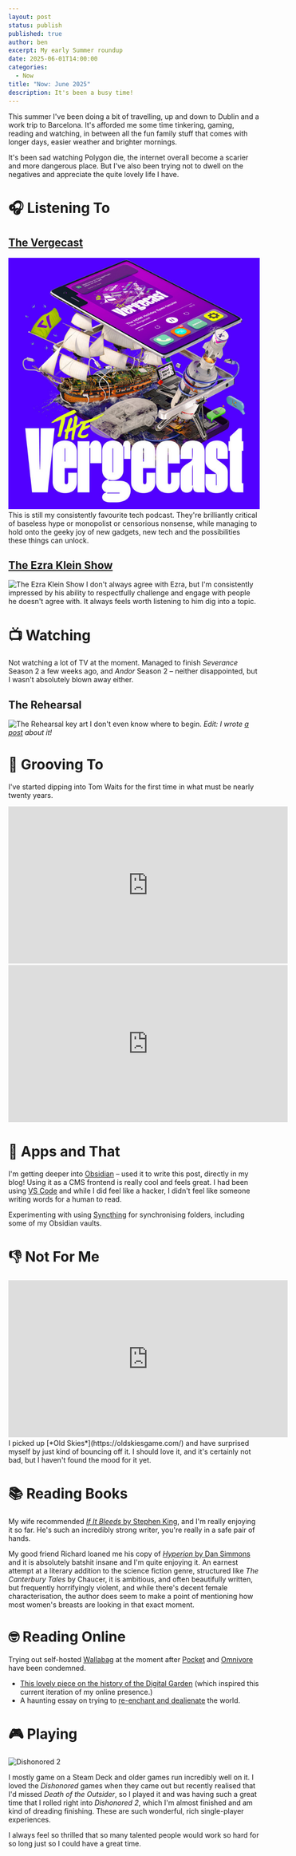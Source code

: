 ```yaml
---
layout: post
status: publish
published: true
author: ben
excerpt: My early Summer roundup
date: 2025-06-01T14:00:00
categories:
  - Now
title: "Now: June 2025"
description: It's been a busy time!
---
```

This summer I've been doing a bit of travelling, up and down to Dublin and a work trip to Barcelona. It's afforded me some time tinkering, gaming, reading and watching, in between all the fun family stuff that comes with longer days, easier weather and brighter mornings.

It's been sad watching Polygon die, the internet overall become a scarier and more dangerous place. But I've also been trying not to dwell on the negatives and appreciate the quite lovely life I have.
# 🎧 Listening To
## [The Vergecast](https://pca.st/vergecast)
![The Vergecast](assets/uploads/jekyll/2025/06/01/vergecast.jpeg)
This is still my consistently favourite tech podcast. They're brilliantly critical of baseless hype or monopolist or censorious nonsense, while managing to hold onto the geeky joy of new gadgets, new tech and the possibilities these things can unlock.
## [The Ezra Klein Show](https://pca.st/EzraKleinShow)
![The Ezra Klein Show](assets/uploads/jekyll/2025/06/01/EzraKleinAlbumArt.png)
I don't always agree with Ezra, but I'm consistently impressed by his ability to respectfully challenge and engage with people he doesn't agree with. It always feels worth listening to him dig into a topic.

# 📺 Watching
Not watching a lot of TV at the moment. Managed to finish *Severance* Season 2 a few weeks ago, and *Andor* Season 2 – neither disappointed, but I wasn't absolutely blown away either.
## The Rehearsal
![The Rehearsal key art](assets/uploads/jekyll/2025/06/02/the-rehearsal-key-art.avif)
I don't even know where to begin. 
*Edit: I wrote [a post](/the-rehearsal-season-2) about it!*

# 🕺 Grooving To
I've started dipping into Tom Waits for the first time in what must be nearly twenty years.
<iframe width="560" height="315" src="https://www.youtube-nocookie.com/embed/YCoRoqGz5so?si=R_T6SY7APvCBTwsj" title="YouTube video player" frameborder="0" allow="accelerometer; autoplay; clipboard-write; encrypted-media; gyroscope; picture-in-picture; web-share" referrerpolicy="strict-origin-when-cross-origin" allowfullscreen></iframe>
<iframe width="560" height="315" src="https://www.youtube-nocookie.com/embed/3rzTuh202fA?si=7nGm3UTGi7fkZwfp" title="YouTube video player" frameborder="0" allow="accelerometer; autoplay; clipboard-write; encrypted-media; gyroscope; picture-in-picture; web-share" referrerpolicy="strict-origin-when-cross-origin" allowfullscreen></iframe>


# 📱 Apps and That
I'm getting deeper into [Obsidian](https://obsidian.md) – used it to write this post, directly in my blog! Using it as a CMS frontend is really cool and feels great. I had been using [VS Code](https://code.visualstudio.com/) and while I did feel like a hacker, I didn't feel like someone writing words for a human to read.

Experimenting with using [Syncthing](https://syncthing.net/) for synchronising folders, including some of my Obsidian vaults. 
# 👎 Not For Me
<iframe width="560" height="315" src="https://www.youtube.com/embed/SCiEk-LezlY?si=mY3-MTbs4txP_Vsm" title="YouTube video player" frameborder="0" allow="accelerometer; autoplay; clipboard-write; encrypted-media; gyroscope; picture-in-picture; web-share" referrerpolicy="strict-origin-when-cross-origin" allowfullscreen></iframe>
I picked up [*Old Skies*](https://oldskiesgame.com/) and have surprised myself by just kind of bouncing off it. I should love it, and it's certainly not bad, but I haven't found the mood for it yet.

# 📚 Reading Books
My wife recommended [*If It Bleeds* by Stephen King](https://stephenking.com/works/collection/if-it-bleeds.html), and I'm really enjoying it so far. He's such an incredibly strong writer, you're really in a safe pair of hands.

My good friend Richard loaned me his copy of [*Hyperion* by Dan Simmons](https://www.penguinrandomhouse.com/books/167468/hyperion-by-dan-simmons/) and it is absolutely batshit insane and I'm quite enjoying it. An earnest attempt at a literary addition to the science fiction genre, structured like *The Canterbury Tales* by Chaucer, it is ambitious, and often beautifully written, but frequently horrifyingly violent, and while there's decent female characterisation, the author does seem to make a point of mentioning how most women's breasts are looking in that exact moment. 

# 🤓 Reading Online
Trying out self-hosted [Wallabag](https://wallabag.org/) at the moment after [Pocket](https://www.theverge.com/news/672924/mozilla-pocket-fakespot-shutting-down) and [Omnivore](https://www.theverge.com/2024/10/29/24283055/one-of-my-favorite-read-later-apps-is-shutting-down) have been condemned.
- [This lovely piece on the history of the Digital Garden](https://maggieappleton.com/garden-history/) (which inspired this current iteration of my online presence.)
- A haunting essay on trying to [re-enchant and dealienate](https://harpers.org/archive/2025/06/the-reenchanted-world-karl-ove-knausgaard-digital-age/?utm_source=www.garbageday.email&utm_medium=newsletter&utm_campaign=the-united-states-of-mar-a-lago) the world.

# 🎮 Playing
![Dishonored 2](assets/uploads/jekyll/2025/06/01/Dishonored2ReviewAccolades.png)

I mostly game on a Steam Deck and older games run incredibly well on it. I loved the *Dishonored* games when they came out but recently realised that I'd missed *Death of the Outsider*, so I played it and was having such a great time that I rolled right into *Dishonored 2*, which I'm almost finished and am kind of dreading finishing. These are such wonderful, rich single-player experiences. 

I always feel so thrilled that so many talented people would work so hard for so long just so I could have a great time.